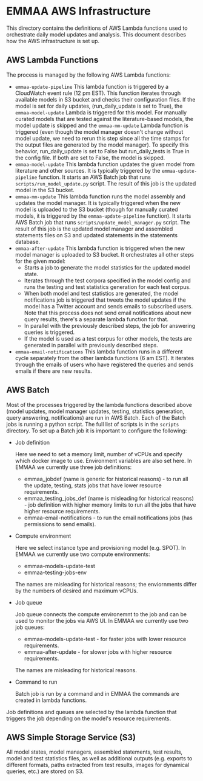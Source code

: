# EMMAA AWS Infrastructure
This directory contains the definitions of AWS Lambda functions
used to orchestrate daily model updates and analysis. This document describes
how the AWS infrastructure is set up.

## AWS Lambda Functions
The process is managed by the following AWS Lambda functions:
- `emmaa-update-pipeline`
  This lambda function is triggered by a CloudWatch event rule (12 pm EST).
  This function iterates through available models in S3 bucket and checks their
  configuration files. If the model is set for daily updates, (run_daily_update
  is set to True), the `emmaa-model-update` Lambda is triggered for this model. For
  manually curated models that are tested against the literature-based models,
  the model update is skipped and the `emmaa-mm-update` Lambda function is
  triggered (even though the model manager doesn't change without model update,
  we need to rerun this step since all the time stamps for the output files are
  generated by the model manager). To specify this behavior, run_daily_update
  is set to False but run_daily_tests is True in the config file.
  If both are set to False, the model is skipped.
- `emmaa-model-update`
  This lambda function updates the given model from literature and other sources.
  It is typically triggered by the `emmaa-update-pipeline` function.
  It starts an AWS Batch job that runs `scripts/run_model_update.py` script.
  The result of this job is the updated model in the S3 bucket.
- `emmaa-mm-update`
  This lambda function runs the model assembly and updates the model
  manager. It is typically triggered when the new model is uploaded to the
  S3 bucket (though for manually curated models, it is triggered by the
  `emmaa-update-pipeline` function). It starts AWS Batch job that runs
  `scripts/update_model_manager.py` script. The result of this job is the
   updated model manager and assembled statements files on S3 and updated
   statements in the statements database.
- `emmaa-after-update`
  This lambda function is triggered when the new model manager is uploaded to
  S3 bucket. It orchestrates all other steps for the given model:
   - Starts a job to generate the model statistics for the updated model state.
   - Iterates through the test corpora specified in the model config and
     runs the testing and test statistics generation for each test corpus.
   - When both model and test statistics are generated, the model notifications
     job is triggered that tweets the model updates if the model has a Twitter
     account and sends emails to subscribed users. Note that this process
     does not send email notifications about new query results, there's a separate
     lambda function for that.
   - In parallel with the previously described steps, the job for answering
     queries is triggered.
   - If the model is used as a test corpus for other models, the tests are
     generated in parallel with previously described steps.
- `emmaa-email-notifications`
  This lambda function runs in a different cycle separately from the other lambda
  functions (6 am EST). It iterates through the emails of users who have
  registered the queries and sends emails if there are new results.

## AWS Batch
Most of the processes triggered by the lambda functions described above
(model updates, model manager updates, testing, statistics generation,
query answering, notifications) are run in AWS Batch. Each of the Batch jobs
is running a python script. The full list of scripts is in the `scripts` 
directory. To set up a Batch job it is important to configure the following:

- Job definition
  
  Here we need to set a memory limit, number of vCPUs and specify which docker
  image to use. Environment variables are also set here.
  In EMMAA we currently use three job definitions:
  - emmaa_jobdef (name is generic for historical reasons) - to run all the
  update, testing, stats jobs that have lower resource requirements.
  - emmaa_testing_jobs_def (name is misleading for historical reasons) - job
  definition with higher memory limits to run all the jobs that have higher
  resource requirements.
  - emmaa-email-notifications - to run the email notifications jobs (has
  permissions to send emails).

- Compute environment

  Here we select instance type and provisioning model (e.g. SPOT).
  In EMMAA we currently use two compute environments:
  - emmaa-models-update-test
  - emmaa-testing-jobs-env

  The names are misleading for historical reasons; the
  enviornments differ by the numbers of desired and maximum vCPUs.

- Job queue

  Job queue connects the compute environemnt to the job and can be used to
  monitor the jobs via AWS UI.
  In EMMAA we currently use two job queues:
  - emmaa-models-update-test - for faster jobs with lower resource requirements.
  - emmaa-after-update - for slower jobs with higher resource requirements.

  The names are misleading for historical reasons.

- Command to run

  Batch job is run by a command and in EMMAA the commands are created in
  lambda functions.

Job definitions and queues are selected by the lambda function that triggers
the job depending on the model's resource requirements.

## AWS Simple Storage Service (S3)

All model states, model managers, assembled statements, test results, model and
test statistics files, as well as additional outputs (e.g. exports to different
formats, paths extracted from test results, images for dynamical queries, etc.)
are stored on S3.